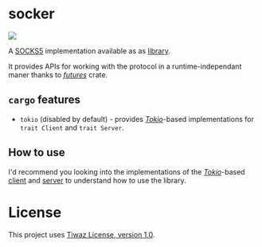 # socker

![](https://badgers.space/badge/MSRV/Edition%202024%20(1.85)/blue)

A [SOCKS5](https://datatracker.ietf.org/doc/html/rfc1928) implementation available as as [library](./lib).

It provides APIs for working with the protocol in a runtime-independant maner thanks to *[futures](https://crates.io/crates/futures/)* crate.

## `cargo` features

* `tokio` (disabled by default) - provides *[Tokio](https://crates.io/crates/tokio/)*-based implementations for `trait Client` and `trait Server`.

## How to use

I'd recommend you looking into the implementations of the *[Tokio](https://crates.io/crates/tokio/)*-based [client](./lib/src/socks5/client/tokio.rs) and [server](./lib/src/socks5/server/tokio.rs) to understand how to use the library.

# License

This project uses [Tiwaz License, version 1.0](https://github.com/tiwaz-license/version-1.0).
